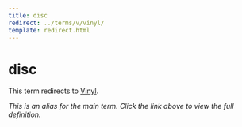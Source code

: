 ```yaml
---
title: disc
redirect: ../terms/v/vinyl/
template: redirect.html
---
```


# disc

This term redirects to [Vinyl](../terms/v/vinyl/).

*This is an alias for the main term. Click the link above to view the full definition.*
